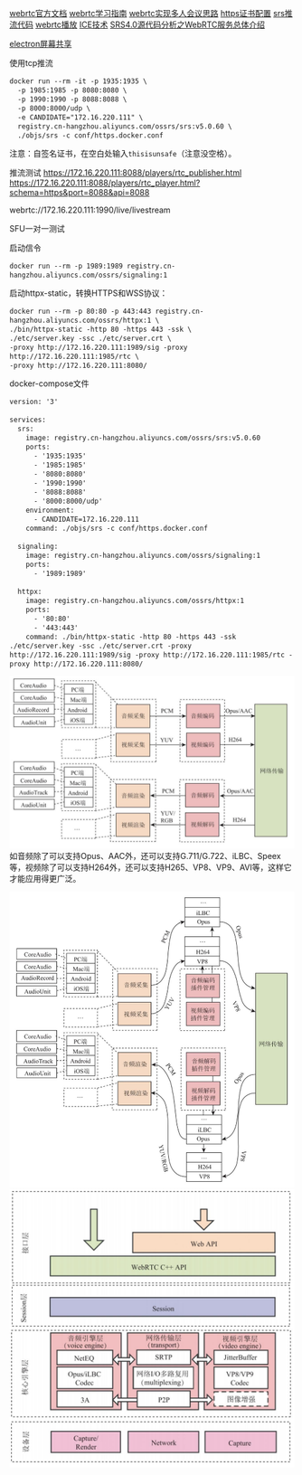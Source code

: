 [webrtc官方文档](https://webrtc.org/getting-started/overview)
[webrtc学习指南](https://webrtc.mthli.com/)
[webrtc实现多人会议思路](https://juejin.cn/post/6887147825113595911)
[https证书配置](https://juejin.cn/post/7108000027900903461)
[srs推流代码](https://blog.csdn.net/qq_51677409/article/details/132156222)
[webrtc播放](https://codeantenna.com/a/qaE8915nwW)
[ICE技术](https://zhuanlan.zhihu.com/p/351105085)
[SRS4.0源代码分析之WebRTC服务总体介绍](https://zhuanlan.zhihu.com/p/619492846)

[electron屏幕共享](https://blog.51cto.com/u_15127674/4230997)

使用tcp推流
```less
docker run --rm -it -p 1935:1935 \
  -p 1985:1985 -p 8080:8080 \
  -p 1990:1990 -p 8088:8088 \
  -p 8000:8000/udp \
  -e CANDIDATE="172.16.220.111" \
  registry.cn-hangzhou.aliyuncs.com/ossrs/srs:v5.0.60 \
  ./objs/srs -c conf/https.docker.conf
```

注意：自签名证书，在空白处输入`thisisunsafe`（注意没空格）。


推流测试
https://172.16.220.111:8088/players/rtc_publisher.html
https://172.16.220.111:8088/players/rtc_player.html?schema=https&port=8088&api=8088

webrtc://172.16.220.111:1990/live/livestream


SFU一对一测试

启动信令
```less
docker run --rm -p 1989:1989 registry.cn-hangzhou.aliyuncs.com/ossrs/signaling:1
```

启动httpx-static，转换HTTPS和WSS协议：
```less
docker run --rm -p 80:80 -p 443:443 registry.cn-hangzhou.aliyuncs.com/ossrs/httpx:1 \
./bin/httpx-static -http 80 -https 443 -ssk \
./etc/server.key -ssc ./etc/server.crt \
-proxy http://172.16.220.111:1989/sig -proxy http://172.16.220.111:1985/rtc \
-proxy http://172.16.220.111:8080/
```

docker-compose文件
```less
version: '3'

services:
  srs:
    image: registry.cn-hangzhou.aliyuncs.com/ossrs/srs:v5.0.60
    ports:
      - '1935:1935'
      - '1985:1985'
      - '8080:8080'
      - '1990:1990'
      - '8088:8088'
      - '8000:8000/udp'
    environment:
      - CANDIDATE=172.16.220.111
    command: ./objs/srs -c conf/https.docker.conf

  signaling:
    image: registry.cn-hangzhou.aliyuncs.com/ossrs/signaling:1
    ports:
      - '1989:1989'

  httpx:
    image: registry.cn-hangzhou.aliyuncs.com/ossrs/httpx:1
    ports:
      - '80:80'
      - '443:443'
    command: ./bin/httpx-static -http 80 -https 443 -ssk ./etc/server.key -ssc ./etc/server.crt -proxy http://172.16.220.111:1989/sig -proxy http://172.16.220.111:1985/rtc -proxy http://172.16.220.111:8080/

```

![](../srs/assets/cut_24_9125_m.jpg)
如音频除了可以支持Opus、AAC外，还可以支持G.711/G.722、iLBC、Speex等，视频除了可以支持H264外，还可以支持H265、VP8、VP9、AVI等，这样它才能应用得更广泛。

![](../srs/assets/cut_25_33819_m.jpg)
![](../srs/assets/cut_27_41426_m.jpg)